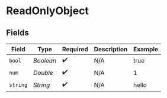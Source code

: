 # ReadOnlyObject


## Fields

| Field              | Type               | Required           | Description        | Example            |
| ------------------ | ------------------ | ------------------ | ------------------ | ------------------ |
| `bool`             | *Boolean*          | :heavy_check_mark: | N/A                | true               |
| `num`              | *Double*           | :heavy_check_mark: | N/A                | 1                  |
| `string`           | *String*           | :heavy_check_mark: | N/A                | hello              |